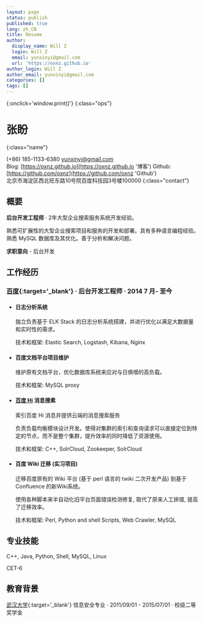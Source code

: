 ```yaml
---
layout: page
status: publish
published: true
lang: zh_CN
title: Resume
author:
  display_name: Will Z
  login: Will Z
  email: yunxinyi@gmail.com
  url: 'https://oxnz.github.io'
author_login: Will Z
author_email: yunxinyi@gmail.com
categories: []
tags: []
---
```


<style type="text/css">
strong {
	font-weight: 600;
}

.post-header {
	margin-bottom: 0;
}

.post-title {
	display: none;
}

.post-content .ops {
	float: right;
}

.post-content .ops > a:not(:last-child) {
	padding-right: 5px;
}

.post-content .name {
	font-size: 28px;
	line-height: 40px;
	font-weight: 400;
}

.post-content .contact {
	color: #666;
	font-size: 14px;
	line-height: 20px;
}

.post-content h1,
.post-content h2,
.post-content h3,
.post-content h4,
.post-content h5,
.post-content h6 {
	font-family: 'Helvetica Neue', Helvetica, Arial, sans-serif;
	font-weight: 600;
}

.post-content h2 {
	font-size: 17px;
	line-height: 28px;
	padding-bottom: 4px;
	border-bottom: 1px solid #ededed;
}

.post-content h3 {
	font-size: 16px;
	line-height: 22px;
}

.post-content h4 {
	font-size: 15px;
	line-height: 22px;
}

@media print {
	.site-header,
	.post-content .lang,
	.site-footer {
		display: none;
	}
}
</style>

[<i class="fa fa-language"></i>](/resume/ '英文简历')
[<i class="fa fa-print"></i>](# '打印简历'){:onclick='window.print()'}
[<i class="fa fa-download"></i>](/assets/resume.pdf '下载简历')
{:class="ops"}

# 张盼
{:class="name"}

<i class="fa fa-fw fa-phone"></i> (+86) 185-1133-6380
<i class="fa fa-fw fa-envelope-o"></i> [yunxinyi@gmail.com](mailto:yunxinyi@gmail.com)
<br/>
<i class="fa fa-fw fa-globe"></i> Blog: [https://oxnz.github.io](https://oxnz.github.io '博客')
Github: [https://github.com/oxnz](https://github.com/oxnz 'Github')
<br/>
<i class="fa fa-fw fa-map-marker"></i> 北京市海淀区西北旺东路10号院百度科技园3号楼100000
{:class="contact"}

## 概要

**后台开发工程师** &middot; 2年大型企业搜索服务系统开发经验。

熟悉可扩展性的大型企业搜索项目和服务的开发和部署。具有多种语言编程经验。熟悉 MySQL 数据库及其优化。善于分析和解决问题。

**求职意向** - 后台开发

## 工作经历

### [百度](https://www.baidu.com){:target='_blank'} &middot; 后台开发工程师 &middot; 2014 7 月- 至今

* #### 日志分析系统

	独立负责基于 ELK Stack 的日志分析系统搭建，并进行优化以满足大数据量和实时性的需求。

	技术和框架: Elastic Search, Logstash, Kibana, Nginx

* #### 百度文档平台项目维护

	维护原有文档平台，优化数据库系统来应对与日俱增的高负载。

	技术和框架: MySQL proxy

* #### [百度 Hi](https://im.baidu.com) 消息搜素

	索引百度 Hi 消息并提供云端的消息搜索服务

	负责负载均衡模块设计开发。使得对集群的索引和查询请求可以直接定位到特定的节点，而不是整个集群，提升效率的同时降低了资源使用。

	技术和框架: C++, SolrCloud, Zookeeper, SolrCloud

* #### 百度 Wiki 迁移 (实习项目)

	迁移百度原有的 Wiki 平台 (基于 perl 语言的 twiki 二次开发产品) 到基于 Confluence 的新Wiki系统。

	使用各种脚本来半自动化旧平台页面错误检测修复, 取代了原来人工排错, 提高了迁移效率。

	技术和框架: Perl, Python and shell Scripts, Web Crawler, MySQL

## 专业技能

C++, Java, Python, Shell, MySQL, Linux

CET-6

## 教育背景

<i class="fa fa-university"></i> [武汉大学](http://www.whu.edu.cn/){:target='_blank'}
<i class="fa fa-graduation-cap"></i> 信息安全专业
&middot; 2011/09/01 - 2015/07/01 &middot; 校级二等奖学金
